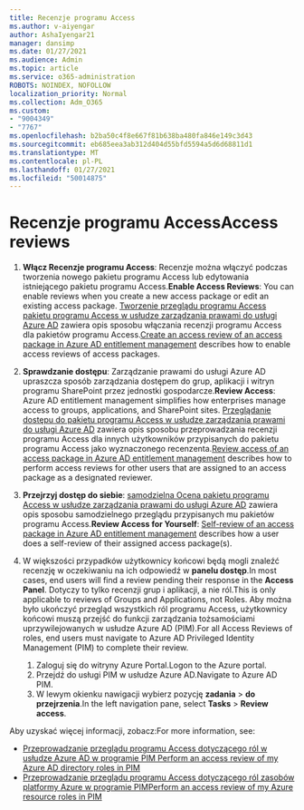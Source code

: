 ```yaml
---
title: Recenzje programu Access
ms.author: v-aiyengar
author: AshaIyengar21
manager: dansimp
ms.date: 01/27/2021
ms.audience: Admin
ms.topic: article
ms.service: o365-administration
ROBOTS: NOINDEX, NOFOLLOW
localization_priority: Normal
ms.collection: Adm_O365
ms.custom:
- "9004349"
- "7767"
ms.openlocfilehash: b2ba50c4f8e667f81b638ba480fa846e149c3d43
ms.sourcegitcommit: eb685eea3ab312d404d55bfd5594a5d6d68811d1
ms.translationtype: MT
ms.contentlocale: pl-PL
ms.lasthandoff: 01/27/2021
ms.locfileid: "50014875"
---
```

# <a name="access-reviews"></a><span data-ttu-id="89ba2-102">Recenzje programu Access</span><span class="sxs-lookup"><span data-stu-id="89ba2-102">Access reviews</span></span>

1. <span data-ttu-id="89ba2-103">**Włącz Recenzje programu Access**: Recenzje można włączyć podczas tworzenia nowego pakietu programu Access lub edytowania istniejącego pakietu programu Access.</span><span class="sxs-lookup"><span data-stu-id="89ba2-103">**Enable Access Reviews**: You can enable reviews when you create a new access package or edit an existing access package.</span></span> <span data-ttu-id="89ba2-104">[Tworzenie przeglądu programu Access pakietu programu Access w usłudze zarządzania prawami do usługi Azure AD](https://docs.microsoft.com/azure/active-directory/governance/entitlement-management-access-reviews-create) zawiera opis sposobu włączania recenzji programu Access dla pakietów programu Access.</span><span class="sxs-lookup"><span data-stu-id="89ba2-104">[Create an access review of an access package in Azure AD entitlement management](https://docs.microsoft.com/azure/active-directory/governance/entitlement-management-access-reviews-create) describes how to enable access reviews of access packages.</span></span>

1. <span data-ttu-id="89ba2-105">**Sprawdzanie dostępu**: Zarządzanie prawami do usługi Azure AD upraszcza sposób zarządzania dostępem do grup, aplikacji i witryn programu SharePoint przez jednostki gospodarcze.</span><span class="sxs-lookup"><span data-stu-id="89ba2-105">**Review Access**: Azure AD entitlement management simplifies how enterprises manage access to groups, applications, and SharePoint sites.</span></span> <span data-ttu-id="89ba2-106">[Przeglądanie dostępu do pakietu programu Access w usłudze zarządzania prawami do usługi Azure AD](https://docs.microsoft.com/azure/active-directory/governance/entitlement-management-access-reviews-create) zawiera opis sposobu przeprowadzania recenzji programu Access dla innych użytkowników przypisanych do pakietu programu Access jako wyznaczonego recenzenta.</span><span class="sxs-lookup"><span data-stu-id="89ba2-106">[Review access of an access package in Azure AD entitlement management](https://docs.microsoft.com/azure/active-directory/governance/entitlement-management-access-reviews-create) describes how to perform access reviews for other users that are assigned to an access package as a designated reviewer.</span></span>

1. <span data-ttu-id="89ba2-107">**Przejrzyj dostęp do siebie**: [samodzielna Ocena pakietu programu Access w usłudze zarządzania prawami do usługi Azure AD](https://docs.microsoft.com/azure/active-directory/governance/entitlement-management-access-reviews-self-review) zawiera opis sposobu samodzielnego przeglądu przypisanych mu pakietów programu Access.</span><span class="sxs-lookup"><span data-stu-id="89ba2-107">**Review Access for Yourself**: [Self-review of an access package in Azure AD entitlement management](https://docs.microsoft.com/azure/active-directory/governance/entitlement-management-access-reviews-self-review) describes how a user does a self-review of their assigned access package(s).</span></span>

1. <span data-ttu-id="89ba2-108">W większości przypadków użytkownicy końcowi będą mogli znaleźć recenzję w oczekiwaniu na ich odpowiedź w **panelu dostęp**.</span><span class="sxs-lookup"><span data-stu-id="89ba2-108">In most cases, end users will find a review pending their response in the **Access Panel**.</span></span> <span data-ttu-id="89ba2-109">Dotyczy to tylko recenzji grup i aplikacji, a nie ról.</span><span class="sxs-lookup"><span data-stu-id="89ba2-109">This is only applicable to reviews of Groups and Applications, not Roles.</span></span> <span data-ttu-id="89ba2-110">Aby można było ukończyć przegląd wszystkich ról programu Access, użytkownicy końcowi muszą przejść do funkcji zarządzania tożsamościami uprzywilejowanych w usłudze Azure AD (PIM).</span><span class="sxs-lookup"><span data-stu-id="89ba2-110">For all Access Reviews of roles, end users must navigate to Azure AD Privileged Identity Management (PIM) to complete their review.</span></span>

    1. <span data-ttu-id="89ba2-111">Zaloguj się do witryny Azure Portal.</span><span class="sxs-lookup"><span data-stu-id="89ba2-111">Logon to the Azure portal.</span></span>
    2. <span data-ttu-id="89ba2-112">Przejdź do usługi PIM w usłudze Azure AD.</span><span class="sxs-lookup"><span data-stu-id="89ba2-112">Navigate to Azure AD PIM.</span></span>
    3. <span data-ttu-id="89ba2-113">W lewym okienku nawigacji wybierz pozycję **zadania**  >  **do przejrzenia**.</span><span class="sxs-lookup"><span data-stu-id="89ba2-113">In the left navigation pane, select **Tasks** > **Review access**.</span></span>
    
<span data-ttu-id="89ba2-114">Aby uzyskać więcej informacji, zobacz:</span><span class="sxs-lookup"><span data-stu-id="89ba2-114">For more information, see:</span></span>

- [<span data-ttu-id="89ba2-115">Przeprowadzanie przeglądu programu Access dotyczącego ról w usłudze Azure AD w programie PIM </span><span class="sxs-lookup"><span data-stu-id="89ba2-115">Perform an access review of my Azure AD directory roles in PIM </span></span>](https://docs.microsoft.com/azure/active-directory/privileged-identity-management/pim-how-to-perform-security-review/)
- [<span data-ttu-id="89ba2-116">Przeprowadzanie przeglądu programu Access dotyczącego ról zasobów platformy Azure w programie PIM</span><span class="sxs-lookup"><span data-stu-id="89ba2-116">Perform an access review of my Azure resource roles in PIM</span></span>](https://docs.microsoft.com/azure/active-directory/privileged-identity-management/pim-resource-roles-perform-access-review/)